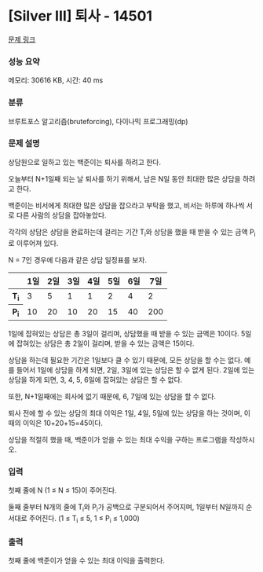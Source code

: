 # [Silver III] 퇴사 - 14501 

[문제 링크](https://www.acmicpc.net/problem/14501) 

### 성능 요약

메모리: 30616 KB, 시간: 40 ms

### 분류

브루트포스 알고리즘(bruteforcing), 다이나믹 프로그래밍(dp)

### 문제 설명

<p style="user-select: auto;">상담원으로 일하고 있는 백준이는 퇴사를 하려고 한다.</p>

<p style="user-select: auto;">오늘부터 N+1일째 되는 날 퇴사를 하기 위해서, 남은 N일 동안 최대한 많은 상담을 하려고 한다.</p>

<p style="user-select: auto;">백준이는 비서에게 최대한 많은 상담을 잡으라고 부탁을 했고, 비서는 하루에 하나씩 서로 다른 사람의 상담을 잡아놓았다.</p>

<p style="user-select: auto;">각각의 상담은 상담을 완료하는데 걸리는 기간 T<sub style="user-select: auto;">i</sub>와 상담을 했을 때 받을 수 있는 금액 P<sub style="user-select: auto;">i</sub>로 이루어져 있다.</p>

<p style="user-select: auto;">N = 7인 경우에 다음과 같은 상담 일정표를 보자.</p>

<table class="table table-bordered" style="user-select: auto;">
	<thead style="user-select: auto;">
		<tr style="user-select: auto;">
			<th style="user-select: auto;"> </th>
			<th style="user-select: auto;">1일</th>
			<th style="user-select: auto;">2일</th>
			<th style="user-select: auto;">3일</th>
			<th style="user-select: auto;">4일</th>
			<th style="user-select: auto;">5일</th>
			<th style="user-select: auto;">6일</th>
			<th style="user-select: auto;">7일</th>
		</tr>
	</thead>
	<tbody style="user-select: auto;">
		<tr style="user-select: auto;">
			<th style="user-select: auto;">T<sub style="user-select: auto;">i</sub></th>
			<td style="user-select: auto;">3</td>
			<td style="user-select: auto;">5</td>
			<td style="user-select: auto;">1</td>
			<td style="user-select: auto;">1</td>
			<td style="user-select: auto;">2</td>
			<td style="user-select: auto;">4</td>
			<td style="user-select: auto;">2</td>
		</tr>
		<tr style="user-select: auto;">
			<th style="user-select: auto;">P<sub style="user-select: auto;">i</sub></th>
			<td style="user-select: auto;">10</td>
			<td style="user-select: auto;">20</td>
			<td style="user-select: auto;">10</td>
			<td style="user-select: auto;">20</td>
			<td style="user-select: auto;">15</td>
			<td style="user-select: auto;">40</td>
			<td style="user-select: auto;">200</td>
		</tr>
	</tbody>
</table>

<p style="user-select: auto;">1일에 잡혀있는 상담은 총 3일이 걸리며, 상담했을 때 받을 수 있는 금액은 10이다. 5일에 잡혀있는 상담은 총 2일이 걸리며, 받을 수 있는 금액은 15이다.</p>

<p style="user-select: auto;">상담을 하는데 필요한 기간은 1일보다 클 수 있기 때문에, 모든 상담을 할 수는 없다. 예를 들어서 1일에 상담을 하게 되면, 2일, 3일에 있는 상담은 할 수 없게 된다. 2일에 있는 상담을 하게 되면, 3, 4, 5, 6일에 잡혀있는 상담은 할 수 없다.</p>

<p style="user-select: auto;">또한, N+1일째에는 회사에 없기 때문에, 6, 7일에 있는 상담을 할 수 없다.</p>

<p style="user-select: auto;">퇴사 전에 할 수 있는 상담의 최대 이익은 1일, 4일, 5일에 있는 상담을 하는 것이며, 이때의 이익은 10+20+15=45이다.</p>

<p style="user-select: auto;">상담을 적절히 했을 때, 백준이가 얻을 수 있는 최대 수익을 구하는 프로그램을 작성하시오.</p>

### 입력 

 <p style="user-select: auto;">첫째 줄에 N (1 ≤ N ≤ 15)이 주어진다.</p>

<p style="user-select: auto;">둘째 줄부터 N개의 줄에 T<sub style="user-select: auto;">i</sub>와 P<sub style="user-select: auto;">i</sub>가 공백으로 구분되어서 주어지며, 1일부터 N일까지 순서대로 주어진다. (1 ≤ T<sub style="user-select: auto;">i</sub> ≤ 5, 1 ≤ P<sub style="user-select: auto;">i</sub> ≤ 1,000)</p>

### 출력 

 <p style="user-select: auto;">첫째 줄에 백준이가 얻을 수 있는 최대 이익을 출력한다.</p>

